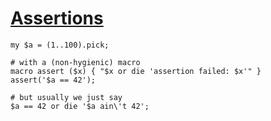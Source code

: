 [1]: http://rosettacode.org/wiki/Assertions

# [Assertions][1]

```perl6
my $a = (1..100).pick;
 
# with a (non-hygienic) macro
macro assert ($x) { "$x or die 'assertion failed: $x'" }
assert('$a == 42');
 
# but usually we just say
$a == 42 or die '$a ain\'t 42';
```